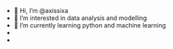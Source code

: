 - 👋 Hi, I’m @axissixa
- 👀 I’m interested in data analysis and modelling
- 🌱 I’m currently learning python and machine learning
-
- 

<!---
axissixa/axissixa is a ✨ special ✨ repository because its `README.md` (this file) appears on your GitHub profile.
You can click the Preview link to take a look at your changes.
--->
